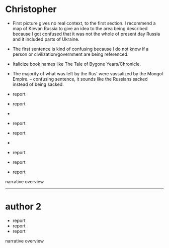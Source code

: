 # Christopher

- First picture gives no real context, to the first section. I recommend a map of Kievan Russia to give an idea to the area being described because I got confused that it was not the whole of present day Russia and it included parts of Ukraine.
- The first sentence is kind of confusing because I do not know if a person or civilization/government are being referenced. 
- Italicize book names like The Tale of Bygone Years/Chronicle. 
- The majority of what was left by the Rus’ were vassalized by the Mongol Empire. – confusing sentence, it sounds like the Russians sacked instead of being sacked.
- report
- report
- 

- report
- report
- 
- report
- report
- report

narrative overview

---


# author 2

- report
- report
- report

narrative overview
